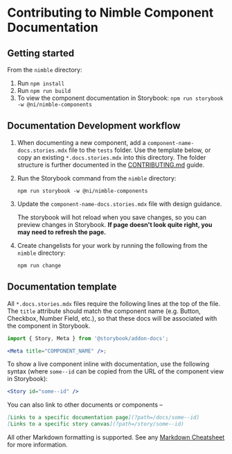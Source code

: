# Contributing to Nimble Component Documentation

## Getting started

From the `nimble` directory:

1. Run `npm install`
1. Run `npm run build`
1. To view the component documentation in Storybook: `npm run storybook -w @ni/nimble-components`

## Documentation Development workflow

1. When documenting a new component, add a `component-name-docs.stories.mdx` file to the `tests` folder. Use the template below, or copy an existing `*.docs.stories.mdx` into this directory. The folder structure is further documented in the [CONTRIBUTING.md](CONTRIBUTING.md) guide.
2. Run the Storybook command from the `nimble` directory:

    `npm run storybook -w @ni/nimble-components`

3. Update the `component-name-docs.stories.mdx` file with design guidance.

    The storybook will hot reload when you save changes, so you can preview changes in Storybook. **If page doesn't look quite right, you may need to refresh the page.**

4. Create changelists for your work by running the following from the `nimble` directory:

    `npm run change`

## Documentation template

All `*.docs.stories.mdx` files require the following lines at the top of the file. The `title` attribute should match the component name (e.g. Button, Checkbox, Number Field, etc.), so that these docs will be associated with the component in Storybook.

```jsx
import { Story, Meta } from '@storybook/addon-docs';

<Meta title="COMPONENT_NAME" />;
```

To show a live component inline with documentation, use the following syntax (where `some--id` can be copied from the URL of the component view in Storybook):

```jsx
<Story id="some--id" />
```

You can also link to other documents or components –

```md
[Links to a specific documentation page](?path=/docs/some--id)
[Links to a specific story canvas](?path=/story/some--id)
```

All other Markdown formatting is supported. See any [Markdown Cheatsheet](https://www.markdownguide.org/cheat-sheet/) for more information.
